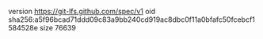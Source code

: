 version https://git-lfs.github.com/spec/v1
oid sha256:a5f96bcad71ddd09c83a9bb240cd919ac8dbc0f11a0bfafc50fcebcf1584528e
size 76639
